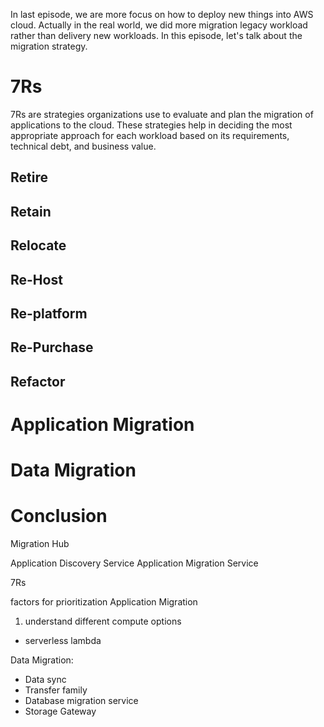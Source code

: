 In last episode, we are more focus on how to deploy new things into AWS cloud. Actually in the real world, we did more migration legacy workload rather than delivery new workloads. In this episode, let's talk about the migration strategy.

# 7Rs

7Rs are strategies organizations use to evaluate and plan the migration of applications to the cloud. These strategies help in deciding the most appropriate approach for each workload based on its requirements, technical debt, and business value.

## Retire

## Retain

## Relocate

## Re-Host

## Re-platform

## Re-Purchase

## Refactor

# Application Migration

# Data Migration

# Conclusion

Migration Hub

Application Discovery Service
Application Migration Service

7Rs

factors for prioritization
Application Migration

1. understand different compute options

- serverless lambda

Data Migration:

- Data sync
- Transfer family
- Database migration service
- Storage Gateway
